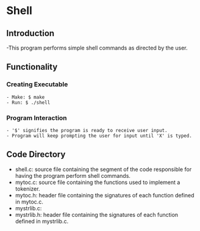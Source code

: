 # Shell

## Introduction
  -This program performs simple shell commands as directed by the user. 
## Functionality
  ### Creating Executable
    - Make: $ make
    - Run: $ ./shell
  ### Program Interaction
    - '$' signifies the program is ready to receive user input.
    - Program will keep prompting the user for input until 'X' is typed.
## Code Directory
  - shell.c: source file containing the segment of the code responsible for having the program perform shell commands.
  - mytoc.c: source file containing the functions used to implement a tokenizer.
  - mytoc.h: header file containing the signatures of each function defined in mytoc.c.
  - mystrlib.c:
  - mystrlib.h: header file containing the signatures of each function defined in mystrlib.c.
